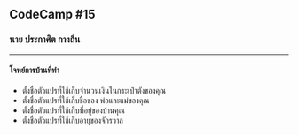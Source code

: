 ## CodeCamp #15

### นาย ประกาศิต กางถิ่น

---

#### โจทย์การบ้านที่ทำ

- ตั้งชื่อตัวแปรที่ใช้เก็บจำนวนเงินในกระเป๋าตังของคุณ
- ตั้งชื่อตัวแปรที่ใช้เก็บชื่อของ พ่อและแม่ของคุณ
- ตั้งชื่อตัวแปรที่ใช้เก็บที่อยู่ของบ้านคุณ
- ตั้งชื่อตัวแปรที่ใช้เก็บอายุของจักรวาล
